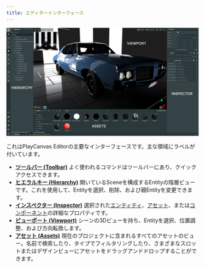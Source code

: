 ```yaml
---
title: エディターインターフェース
---
```


![エディターインターフェース](/img/user-manual/editor/interface/editor-interface.png)

これはPlayCanvas Editorの主要なインターフェースです。主な領域にラベルが付いています。

* [**ツールバー (Toolbar)**](toolbar.md) よく使われるコマンドはツールバーにあり、クイックアクセスできます。
* [**ヒエラルキー (Hierarchy)**](hierarchy.md) 開いているSceneを構成するEntityの階層ビューです。これを使用して、Entityを選択、削除、および親Entityを変更できます。
* [**インスペクター (Inspector)**](inspector.md) 選択された[エンティティ](/user-manual/glossary#entity)、[アセット](/user-manual/glossary#asset)、または[コンポーネント](/user-manual/glossary#component)の詳細なプロパティです。
* [**ビューポート (Viewport)**](viewport.md) シーンの3Dビューを持ち、Entityを選択、位置調整、および方向転換します。
* [**アセット (Assets)**](assets.md) 現在のプロジェクトに含まれるすべてのアセットのビュー。名前で検索したり、タイプでフィルタリングしたり、さまざまなスロットまたはデザインビューにアセットをドラッグアンドドロップすることができます。
